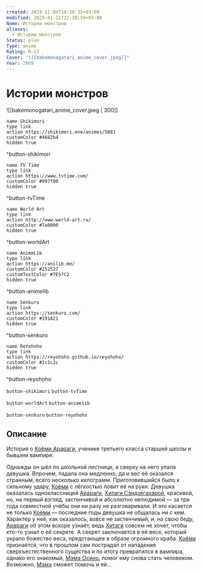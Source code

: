 ```yaml
---
created: 2024-11-04T14:20:35+03:00
modified: 2025-01-11T22:38:59+03:00
Name: Истории монстров
aliases:
  - Истории монстров
Status: plan
Type: anime
Rating: R-17
Cover: "![[bakemonogatari_anime_cover.jpeg]]"
Year: 2009
---
```


# Истории монстров

![[bakemonogatari_anime_cover.jpeg | 300]]

```button
name Shikimori
type link
action https://shikimori.one/animes/5081
customColor #4682b4
hidden true
```
^button-shikimori

```button
name TV Time
type link
action https://www.tvtime.com/
customColor #997f00
hidden true
```
^button-tvTime

```button
name World Art
type link
action http://www.world-art.ru/
customColor #7a0000
hidden true
```
^button-worldArt

```button
name AnimeLib
type link
action https://anilib.me/
customColor #252527
customTextColor #7E57C2
hidden true
```
^button-animelib

```button
name Senkuro
type link
action https://senkuro.com/
customColor #191A21
hidden true
```
^button-senkuro

```button
name ReYohoho
type link
action https://reyohoho.github.io/reyohoho/
customColor #1c1c1c
hidden true
```
^button-reyohoho

`button-shikimori` `button-tvTime`

`button-worldArt` `button-animelib`

`button-senkuro` `button-reyohoho`

## Описание

История о [Коёми Арараги](https://shikimori.one/characters/22036-koyomi-araragi), ученике третьего класса старшей школы и бывшем вампире.

Однажды он шёл по школьной лестнице, а сверху на него упала девушка. Впрочем, падала она медленно, да и вес её оказался странным, всего несколько килограмм. Приготовившийся было к сильному удару, [Коёми](https://shikimori.one/characters/22036-koyomi-araragi) с лёгкостью ловит её на руки. Девушка оказалась одноклассницей [Арараги](https://shikimori.one/characters/22036-koyomi-araragi), [Хитаги Сэндзёгахарой](https://shikimori.one/characters/22037-hitagi-senjougahara), красивой, но, на первый взгляд, застенчивой и абсолютно нелюдимой — за три года совместной учёбы они ни разу не разговаривали. И это касается не только [Коёми](https://shikimori.one/characters/22036-koyomi-araragi) — последние годы девушка не общалась ни с кем. Характер у неё, как оказалось, вовсе не застенчивый, и, на свою беду, [Арараги](https://shikimori.one/characters/22036-koyomi-araragi) об этом вскоре узнаёт, ведь [Хитаги](https://shikimori.one/characters/22037-hitagi-senjougahara) совсем не хочет, чтобы кто-то узнал о её секрете. А секрет заключается в её весе, который украло божество веса, предстающее в образе огромного краба. [Коёми](https://shikimori.one/characters/22036-koyomi-araragi) признаётся, что в прошлом сам пострадал от нападения сверхъестественного существа и по итогу превратился в вампира, однако его знакомый, [Мэмэ Осино](https://shikimori.one/characters/22552-meme-oshino), помог ему снова стать человеком. Возможно, [Мэмэ](https://shikimori.one/characters/22552-meme-oshino) сможет помочь и ей...
